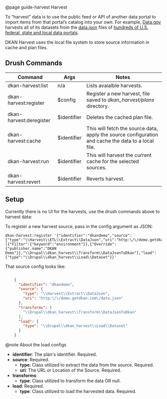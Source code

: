 @page guide-harvest Harvest

To “harvest” data is to use the public feed or API of another data portal to import items from that portal’s catalog into your own. 
For example, [Data.gov](https://data.gov/) harvests all of its datasets from the [data.json](https://project-open-data.cio.gov/v1.1/schema/) files of [hundreds of U.S. federal, state and local data portals](https://catalog.data.gov/harvest).

DKAN Harvest uses the local file system to store source information in cache and plan files.

## Drush Commands

| Command | Args | Notes |
| -- | -- | -- |
| dkan-harvest:list         | n/a          | Lists avaialble harvests. |
| dkan-harvest:register     | $config      | Register a new harvest, file saved to *dkan_harvest/plans* directory. |
| dkan-harvest:deregister   | $identifier  | Deletes the cached plan file. |
| dkan-harvest:cache        | $identifier  | This will fetch the source data, apply the source configuration and cache the data to a local file. |
| dkan-harvest:run          | $identifier  | This will harvest the current cache for the selected sources. |
| dkan-harvest:revert       | $identifier  | Reverts harvest. |

## Setup

Currently there is no UI for the harvests, use the drush commands above to harvest data:

To register a new harvest source, pass in the config argument as JSON:

```
dkan-harvest:register '{"identifier":"dkandemo","source":{"type":"\\Harvest\\ETL\\Extract\\DataJson","uri":"http:\/\/demo.getdkan.com\/data.json"},"transforms":[{"Filter":{"keyword":"environment"}},{"Override":{"publisher.name":"DKAN Demo"}},"\\Drupal\\dkan_harvest\\Transform\\DataJsonToDkan"],"load":{"type":"\\Drupal\\dkan_harvest\\Load\\Dataset"}}'
```

That source config looks like:

```json

    {
      "identifier": "dkandemo",
      "source": {
        "type": "\\Harvest\\Extract\\DataJson",
        "uri": "http:\/\/demo.getdkan.com\/data.json"
      },
      "transforms": [
        "\\Drupal\\dkan_harvest\\Transform\\DataJsonToDkan"
      ],
      "load": {
        "type": "\\Drupal\\dkan_harvest\\Load\\Dataset"
      }
    }
```

@note About the load configs
  * **identifier**: The plan's identifier. Required.
  * **source**: Required.
    - **type**: Class utilized to extract the data from the source. Required.
    - **uri**: The URL or Location of the Source. Required.
  * **transforms**:
    - **type**: Class utilized to transform the data OR null.
  * **load**: Required.
    - **type**: Class utilized to load the harvested data. Required.


<!-- Project Open Data (as well as most metadata APIs) includes many fields that are not simple key-value pairs. If you need to access or modify nested array values you can use this dot syntax to specify the path: `key.nested_key.0.other_nested_key`. For example, the Publisher field in Project Open Data is expressed like this:

```json

    "publisher": {
      "@type": "org:Organization",
      "name": "demo.getdkan.com"
    },
``` -->

<!-- ## Transforms

The transform classes will help you fine tune the results of your harvest.

**Filters**
: Filters restrict the datasets imported by a particular field. For instance, if you are harvesting a data.json source and want only to harvest health-related datasets, you might add a filter with "keyword" in the first text box, and "heatlh" in the second.

**Excludes**
: Excludes are the inverse of filters. For example, if you know there is one publisher listed on the source whose datasets you do **not** want to bring into your data portal, you might add "publisher.name" with value "Agency of Untidy Data"

**Overrides**
: Overrides will replace values from the source when you harvest. For instance, if you want to take responsibility for the datasets once harvested and add your agency's name as the publisher, you might add "publisher.name" with your agency's name as the value.

**Defaults**
: Defaults work the same as overrides, but will only be used if the relevant field is empty in the source -->
